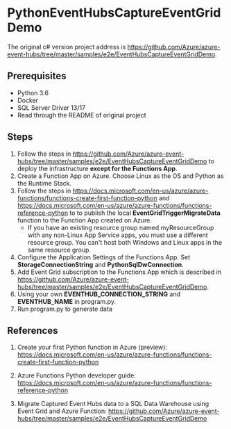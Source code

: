 # PythonEventHubsCaptureEventGridDemo

The original c# version project address is https://github.com/Azure/azure-event-hubs/tree/master/samples/e2e/EventHubsCaptureEventGridDemo.

## Prerequisites

- Python 3.6
- Docker
- SQL Server Driver 13/17
- Read through the README of original project

## Steps

1. Follow the steps in https://github.com/Azure/azure-event-hubs/tree/master/samples/e2e/EventHubsCaptureEventGridDemo to deploy the infrastructure **except for the Functions App**.
2. Create a Function App on Azure. Choose Linux as the OS and Python as the Runtime Stack.
3. Follow the steps in https://docs.microsoft.com/en-us/azure/azure-functions/functions-create-first-function-python and https://docs.microsoft.com/en-us/azure/azure-functions/functions-reference-python to to publish the local **EventGridTriggerMigrateData** function to the Function App created on Azure.
    - If you have an existing resource group named myResourceGroup with any non-Linux App Service apps, you must use a different resource group. You can't host both Windows and Linux apps in the same resource group.
4. Configure the Application Settings of the Functions App. Set **StorageConnectionString** and **PythonSqlDwConnection**.
5. Add Event Grid subscription to the Functions App which is described in https://github.com/Azure/azure-event-hubs/tree/master/samples/e2e/EventHubsCaptureEventGridDemo.
6. Using your own **EVENTHUB_CONNECTION_STRING** and **EVENTHUB_NAME** in program.py.
7. Run program.py  to generate data

## References

1. Create your first Python function in Azure (preview): https://docs.microsoft.com/en-us/azure/azure-functions/functions-create-first-function-python

2. Azure Functions Python developer guide: https://docs.microsoft.com/en-us/azure/azure-functions/functions-reference-python
3. Migrate Captured Event Hubs data to a SQL Data Warehouse using Event Grid and Azure Function: https://github.com/Azure/azure-event-hubs/tree/master/samples/e2e/EventHubsCaptureEventGridDemo



